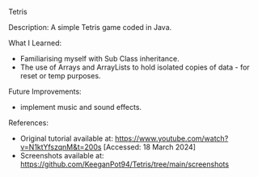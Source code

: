 Tetris

Description:
A simple Tetris game coded in Java.

What I Learned:
- Familiarising myself with Sub Class inheritance.
- The use of Arrays and ArrayLists to hold isolated copies of data - for reset or temp purposes.

Future Improvements:
- implement music and sound effects.

References:
- Original tutorial available at: https://www.youtube.com/watch?v=N1ktYfszqnM&t=200s [Accessed: 18 March 2024]
- Screenshots available at: https://github.com/KeeganPot94/Tetris/tree/main/screenshots 






